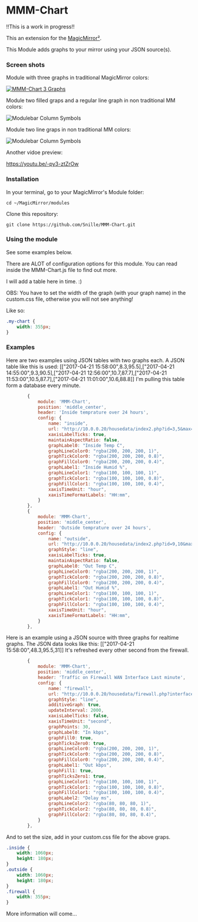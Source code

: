 
# MMM-Chart

!!This is a work in progress!!

This an extension for the [MagicMirror²](https://magicmirror.builders/).

This Module adds graphs to your mirror using your JSON source(s).

### Screen shots

Module with three graphs in traditional MagicMirror colors:

[![MMM-Chart 3 Graphs](https://github.com/Snille/MMM-Chart/blob/master/.github/graph00.png)](https://youtu.be/BF3O1WppKyg)

Module two filled graps and a regular line graph in non traditional MM colors:

![Modulebar Column Symbols](https://github.com/Snille/MMM-Chart/blob/master/.github/graph02.png)

Module two line graps in non traditional MM colors:

![Modulebar Column Symbols](https://github.com/Snille/MMM-Chart/blob/master/.github/graph01.png)

Another vidoe preview:

https://youtu.be/-py3-ztZrOw

### Installation

In your terminal, go to your MagicMirror's Module folder:
````
cd ~/MagicMirror/modules
````

Clone this repository:
````
git clone https://github.com/Snille/MMM-Chart.git
````

### Using the module

See some examples below.
 
There are ALOT of configuration options for this module. You can read inside the MMM-Chart.js file to find out more.

I will add a table here in time. :)

OBS: You have to set the width of the graph (with your graph name) in the custom.css file, otherwise you will not see anything!

Like so:

````css
.my-chart {
	width: 355px;
}
````

### Examples

Here are two examples using JSON tables with two graphs each.
A JSON table like this is used: [["2017-04-21 15:58:00",8.3,95.5],["2017-04-21 14:55:00",9.3,90.5],["2017-04-21 12:56:00",10.7,87.7],["2017-04-21 11:53:00",10.5,87.7],["2017-04-21 11:01:00",10.6,88.8]]
I'm pulling this table form a database every minute.

````javascript
		{
			module: 'MMM-Chart',
			position: 'middle_center',
			header: 'Inside temprature over 24 hours',
			config: {
				name: "inside",
				url: "http://10.0.0.20/housedata/index2.php?id=3,5&max=24&sort=desc",
				xaxisLabelTicks: true,
				maintainAspectRatio: false,
				graphLabel0: "Inside Temp C",
				graphLineColor0: "rgba(200, 200, 200, 1)",
				graphTickColor0: "rgba(200, 200, 200, 0.8)",
				graphFillColor0: "rgba(200, 200, 200, 0.4)",
				graphLabel1: "Inside Humid %",
				graphLineColor1: "rgba(100, 100, 100, 1)",
				graphTickColor1: "rgba(100, 100, 100, 0.8)",
				graphFillColor1: "rgba(100, 100, 100, 0.4)",
				xaxisTimeUnit: "hour",
				xaxisTimeFormatLabels: "HH:mm",
			}
		},
		{
			module: 'MMM-Chart',
			position: 'middle_center',
			header: 'Outside temprature over 24 hours',
			config: {
				name: "outside",
				url: "http://10.0.0.20/housedata/index2.php?id=9,10&max=24&sort=desc",
				graphStyle: "line",
				xaxisLabelTicks: true,
				maintainAspectRatio: false,
				graphLabel0: "Out Temp C",
				graphLineColor0: "rgba(200, 200, 200, 1)",
				graphTickColor0: "rgba(200, 200, 200, 0.8)",
				graphFillColor0: "rgba(200, 200, 200, 0.4)",
				graphLabel1: "Out Humid %",
				graphLineColor1: "rgba(100, 100, 100, 1)",
				graphTickColor1: "rgba(100, 100, 100, 0.8)",
				graphFillColor1: "rgba(100, 100, 100, 0.4)",
				xaxisTimeUnit: "hour",
				xaxisTimeFormatLabels: "HH:mm",
			}
		},
````
Here is an example using a JSON source with three graphs for realtime graphs.
The JSON data looks like this: [["2017-04-21 15:58:00",48.3,95.5,31]]
It's refreshed every other second from the firewall.

````javascript
		{
			module: 'MMM-Chart',
			position: 'middle_center',
			header: 'Traffic on Firewall WAN Interface Last minute',
			config: {
				name: "firewall",
				url: "http://10.0.0.20/housedata/firewall.php?interface=wan&in=1&out=1&delay=1",
				graphStyle: "line",
				additiveGraph: true,
				updateInterval: 2000,
				xaxisLabelTicks: false,
				xaxisTimeUnit: "second",
				graphPoints: 30,
				graphLabel0: "In kbps",
				graphFill0: true,
				graphTicksZero0: true,
				graphLineColor0: "rgba(200, 200, 200, 1)",
				graphTickColor0: "rgba(200, 200, 200, 0.8)",
				graphFillColor0: "rgba(200, 200, 200, 0.4)",
				graphLabel1: "Out kbps",
				graphFill1: true,
				graphTicksZero1: true,
				graphLineColor1: "rgba(100, 100, 100, 1)",
				graphTickColor1: "rgba(100, 100, 100, 0.8)",
				graphFillColor1: "rgba(100, 100, 100, 0.4)",
				graphLabel2: "Delay ms",
				graphLineColor2: "rgba(80, 80, 80, 1)",
				graphTickColor2: "rgba(80, 80, 80, 0.8)",
				graphFillColor2: "rgba(80, 80, 80, 0.4)",
			}
		},
````

And to set the size, add in your custom.css file for the above graps.

````CSS
.inside {
	width: 1060px;
	height: 180px;
}
.outside {
	width: 1060px;
	height: 180px;
}
.firewall {
	width: 355px;
}
````

More information will come...
